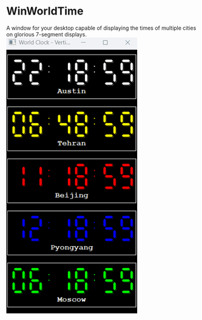 # WinWorldTime
A window for your desktop capable of displaying the times of multiple cities on glorious 7-segment displays.
![screenshot](https://github.com/thermionik/WinWorldTime/blob/main/clock.gif)
